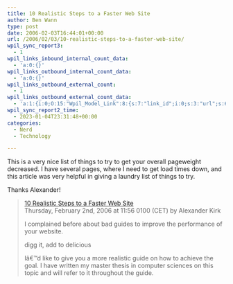 ```yaml
---
title: 10 Realistic Steps to a Faster Web Site
author: Ben Wann
type: post
date: 2006-02-03T16:44:01+00:00
url: /2006/02/03/10-realistic-steps-to-a-faster-web-site/
wpil_sync_report3:
  - 1
wpil_links_inbound_internal_count_data:
  - 'a:0:{}'
wpil_links_outbound_internal_count_data:
  - 'a:0:{}'
wpil_links_outbound_external_count:
  - 1
wpil_links_outbound_external_count_data:
  - 'a:1:{i:0;O:15:"Wpil_Model_Link":8:{s:7:"link_id";i:0;s:3:"url";s:66:"http://alexander.kirk.at/2006/02/02/10-steps-to-a-faster-web-site/";s:4:"host";s:17:"alexander.kirk.at";s:8:"internal";b:0;s:4:"post";N;s:6:"anchor";s:39:"10 Realistic Steps to a Faster Web Site";s:15:"added_by_plugin";b:0;s:8:"location";s:7:"content";}}'
wpil_sync_report2_time:
  - 2023-01-04T23:31:48+00:00
categories:
  - Nerd
  - Technology

---
```

This is a very nice list of things to try to get your overall pageweight decreased. I have several pages, where I need to get load times down, and this article was very helpful in giving a laundry list of things to try.

Thanks Alexander!

> [10 Realistic Steps to a Faster Web Site][1]  
> Thursday, February 2nd, 2006 at 11:56 0100 (CET) by Alexander Kirk
> 
> I complained before about bad guides to improve the performance of your website.
> 
> digg it, add to delicious
> 
> Iâ€™d like to give you a more realistic guide on how to achieve the goal. I have written my master thesis in computer sciences on this topic and will refer to it throughout the guide.

<!--f86f580b8d696f1f5c3bf7c65471eb2f-->

 [1]: http://alexander.kirk.at/2006/02/02/10-steps-to-a-faster-web-site/
